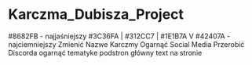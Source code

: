# Karczma_Dubisza_Project

#8682FB  -  najjaśniejszy
#3C36FA         |
#312CC7         |
#1E1B7A         V
#42407A  -  najciemniejszy
Zmienić Nazwe Karczmy
Ogarnąć Social Media
Przerobić Discorda
ogarnąć tematyke podstron
główny text na stronie

